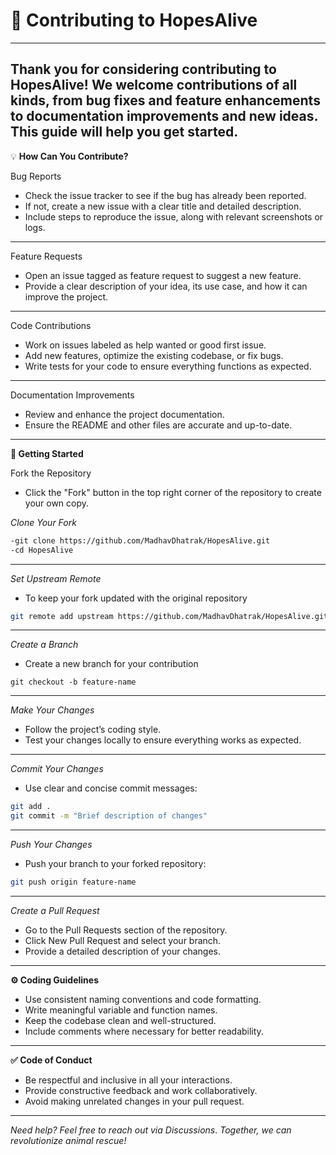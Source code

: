 # 🤝 Contributing to HopesAlive
---
Thank you for considering contributing to HopesAlive! We welcome contributions of all kinds, from bug fixes and feature enhancements to documentation improvements and new ideas. This guide will help you get started. 
 ---

💡 **How Can You Contribute?**

Bug Reports
- Check the issue tracker to see if the bug has already been reported.
- If not, create a new issue with a clear title and detailed description.
- Include steps to reproduce the issue, along with relevant screenshots or logs.

---

Feature Requests
- Open an issue tagged as feature request to suggest a new feature.
- Provide a clear description of your idea, its use case, and how it can improve the project.

---

Code Contributions
- Work on issues labeled as help wanted or good first issue.
- Add new features, optimize the existing codebase, or fix bugs.
-  Write tests for your code to ensure everything functions as expected.

---
Documentation Improvements
- Review and enhance the project documentation.
- Ensure the README and other files are accurate and up-to-date.

---

**🚀 Getting Started**

Fork the Repository
- Click the "Fork" button in the top right corner of the repository to create your own copy.

*Clone Your Fork*
```bash
-git clone https://github.com/MadhavDhatrak/HopesAlive.git
-cd HopesAlive
```
---

*Set Upstream Remote*
 - To keep your fork updated with the original repository
```bash
git remote add upstream https://github.com/MadhavDhatrak/HopesAlive.git
```
---

*Create a Branch*
- Create a new branch for your contribution
```
git checkout -b feature-name
```
---

*Make Your Changes*

- Follow the project’s coding style.
- Test your changes locally to ensure everything works as expected.
---

*Commit Your Changes*
- Use clear and concise commit messages:

```bash
git add .
git commit -m "Brief description of changes"

```

---
*Push Your Changes*
- Push your branch to your forked repository:
```bash
git push origin feature-name
```
---

*Create a Pull Request*
- Go to the Pull Requests section of the repository.
- Click New Pull Request and select your branch.
- Provide a detailed description of your changes.

---

**⚙️ Coding Guidelines**
- Use consistent naming conventions and code formatting.
- Write meaningful variable and function names.
- Keep the codebase clean and well-structured.
- Include comments where necessary for better readability.


---
**✅ Code of Conduct**
- Be respectful and inclusive in all your interactions.
- Provide constructive feedback and work collaboratively.
- Avoid making unrelated changes in your pull request.

---

*Need help? Feel free to reach out via Discussions*.
*Together, we can revolutionize animal rescue!*









